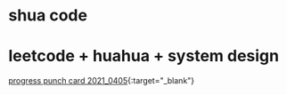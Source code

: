 # shua code
# leetcode + huahua + system design

[progress punch card 2021_0405](https://docs.google.com/spreadsheets/d/109FZHN10Pag1prAitBTr2t-8i3KSwEASUrA22lKh9yI/edit?usp=sharing){:target="_blank"}
